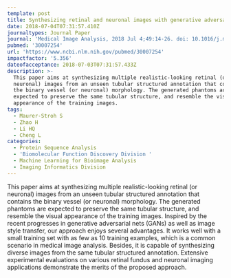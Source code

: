 ```yaml
---
template: post
title: Synthesizing retinal and neuronal images with generative adversarial nets
date: 2018-07-04T07:31:57.410Z
journaltypes: Journal Paper
journal: 'Medical Image Analysis, 2018 Jul 4;49:14-26. doi: 10.1016/j.media.2018.07.001'
pubmed: '30007254'
url: 'https://www.ncbi.nlm.nih.gov/pubmed/30007254'
impactfactor: '5.356'
dateofacceptance: 2018-07-03T07:31:57.433Z
description: >-
  This paper aims at synthesizing multiple realistic-looking retinal (or
  neuronal) images from an unseen tubular structured annotation that contains
  the binary vessel (or neuronal) morphology. The generated phantoms are
  expected to preserve the same tubular structure, and resemble the visual
  appearance of the training images. 
tags:
  - Maurer-Stroh S
  - Zhao H
  - Li HQ
  - Cheng L
categories:
  - Protein Sequence Analysis
  - 'Biomolecular Function Discovery Division '
  - Machine Learning for Bioimage Analysis
  - Imaging Informatics Division
---
```

This paper aims at synthesizing multiple realistic-looking retinal (or neuronal) images from an unseen tubular structured annotation that contains the binary vessel (or neuronal) morphology. The generated phantoms are expected to preserve the same tubular structure, and resemble the visual appearance of the training images. Inspired by the recent progresses in generative adversarial nets (GANs) as well as image style transfer, our approach enjoys several advantages. It works well with a small training set with as few as 10 training examples, which is a common scenario in medical image analysis. Besides, it is capable of synthesizing diverse images from the same tubular structured annotation. Extensive experimental evaluations on various retinal fundus and neuronal imaging applications demonstrate the merits of the proposed approach.
